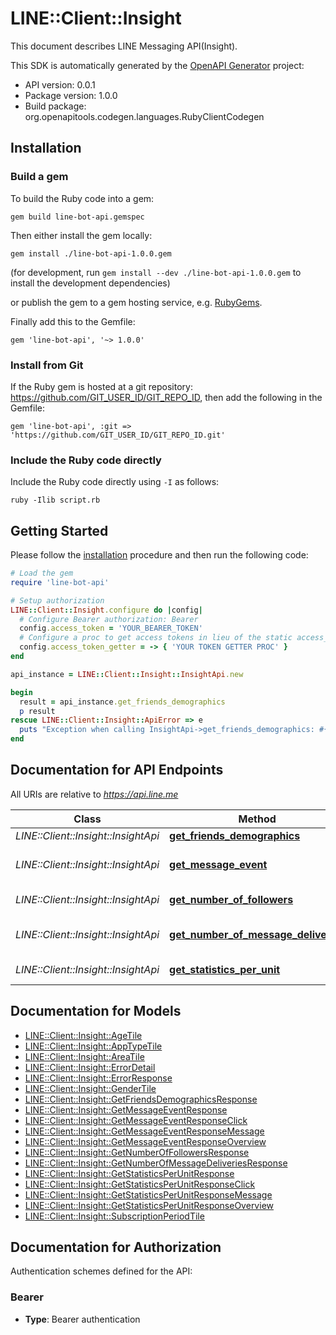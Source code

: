 # LINE::Client::Insight

This document describes LINE Messaging API(Insight).

This SDK is automatically generated by the [OpenAPI Generator](https://openapi-generator.tech) project:

- API version: 0.0.1
- Package version: 1.0.0
- Build package: org.openapitools.codegen.languages.RubyClientCodegen

## Installation

### Build a gem

To build the Ruby code into a gem:

```shell
gem build line-bot-api.gemspec
```

Then either install the gem locally:

```shell
gem install ./line-bot-api-1.0.0.gem
```

(for development, run `gem install --dev ./line-bot-api-1.0.0.gem` to install the development dependencies)

or publish the gem to a gem hosting service, e.g. [RubyGems](https://rubygems.org/).

Finally add this to the Gemfile:

    gem 'line-bot-api', '~> 1.0.0'

### Install from Git

If the Ruby gem is hosted at a git repository: https://github.com/GIT_USER_ID/GIT_REPO_ID, then add the following in the Gemfile:

    gem 'line-bot-api', :git => 'https://github.com/GIT_USER_ID/GIT_REPO_ID.git'

### Include the Ruby code directly

Include the Ruby code directly using `-I` as follows:

```shell
ruby -Ilib script.rb
```

## Getting Started

Please follow the [installation](#installation) procedure and then run the following code:

```ruby
# Load the gem
require 'line-bot-api'

# Setup authorization
LINE::Client::Insight.configure do |config|
  # Configure Bearer authorization: Bearer
  config.access_token = 'YOUR_BEARER_TOKEN'
  # Configure a proc to get access tokens in lieu of the static access_token configuration
  config.access_token_getter = -> { 'YOUR TOKEN GETTER PROC' } 
end

api_instance = LINE::Client::Insight::InsightApi.new

begin
  result = api_instance.get_friends_demographics
  p result
rescue LINE::Client::Insight::ApiError => e
  puts "Exception when calling InsightApi->get_friends_demographics: #{e}"
end

```

## Documentation for API Endpoints

All URIs are relative to *https://api.line.me*

Class | Method | HTTP request | Description
------------ | ------------- | ------------- | -------------
*LINE::Client::Insight::InsightApi* | [**get_friends_demographics**](docs/InsightApi.md#get_friends_demographics) | **GET** /v2/bot/insight/demographic | 
*LINE::Client::Insight::InsightApi* | [**get_message_event**](docs/InsightApi.md#get_message_event) | **GET** /v2/bot/insight/message/event | Get user interaction statistics
*LINE::Client::Insight::InsightApi* | [**get_number_of_followers**](docs/InsightApi.md#get_number_of_followers) | **GET** /v2/bot/insight/followers | Get number of followers
*LINE::Client::Insight::InsightApi* | [**get_number_of_message_deliveries**](docs/InsightApi.md#get_number_of_message_deliveries) | **GET** /v2/bot/insight/message/delivery | Get number of message deliveries
*LINE::Client::Insight::InsightApi* | [**get_statistics_per_unit**](docs/InsightApi.md#get_statistics_per_unit) | **GET** /v2/bot/insight/message/event/aggregation | 


## Documentation for Models

 - [LINE::Client::Insight::AgeTile](docs/AgeTile.md)
 - [LINE::Client::Insight::AppTypeTile](docs/AppTypeTile.md)
 - [LINE::Client::Insight::AreaTile](docs/AreaTile.md)
 - [LINE::Client::Insight::ErrorDetail](docs/ErrorDetail.md)
 - [LINE::Client::Insight::ErrorResponse](docs/ErrorResponse.md)
 - [LINE::Client::Insight::GenderTile](docs/GenderTile.md)
 - [LINE::Client::Insight::GetFriendsDemographicsResponse](docs/GetFriendsDemographicsResponse.md)
 - [LINE::Client::Insight::GetMessageEventResponse](docs/GetMessageEventResponse.md)
 - [LINE::Client::Insight::GetMessageEventResponseClick](docs/GetMessageEventResponseClick.md)
 - [LINE::Client::Insight::GetMessageEventResponseMessage](docs/GetMessageEventResponseMessage.md)
 - [LINE::Client::Insight::GetMessageEventResponseOverview](docs/GetMessageEventResponseOverview.md)
 - [LINE::Client::Insight::GetNumberOfFollowersResponse](docs/GetNumberOfFollowersResponse.md)
 - [LINE::Client::Insight::GetNumberOfMessageDeliveriesResponse](docs/GetNumberOfMessageDeliveriesResponse.md)
 - [LINE::Client::Insight::GetStatisticsPerUnitResponse](docs/GetStatisticsPerUnitResponse.md)
 - [LINE::Client::Insight::GetStatisticsPerUnitResponseClick](docs/GetStatisticsPerUnitResponseClick.md)
 - [LINE::Client::Insight::GetStatisticsPerUnitResponseMessage](docs/GetStatisticsPerUnitResponseMessage.md)
 - [LINE::Client::Insight::GetStatisticsPerUnitResponseOverview](docs/GetStatisticsPerUnitResponseOverview.md)
 - [LINE::Client::Insight::SubscriptionPeriodTile](docs/SubscriptionPeriodTile.md)


## Documentation for Authorization


Authentication schemes defined for the API:
### Bearer

- **Type**: Bearer authentication

